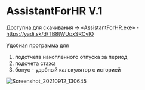 # AssistantForHR V.1

Доступна для скачивания -> «AssistantForHR.exe» - https://yadi.sk/d/TB8tWUpxSRCvlQ

 Удобная программа для 
 1. подстчета накопленного отпуска за период
 2. подсчета стажа
 3. бонус - удобный калькулятор с историей 

 
 ![Screenshot_20210912_130645](https://user-images.githubusercontent.com/67800458/132983607-5295474b-1f9b-417f-b125-c42a80fd1c79.png)
